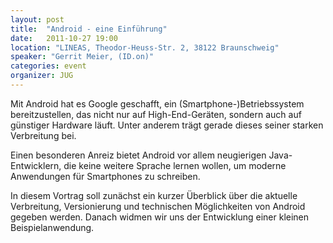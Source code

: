 ```yaml
---
layout: post
title:  "Android - eine Einführung"
date:   2011-10-27 19:00
location: "LINEAS, Theodor-Heuss-Str. 2, 38122 Braunschweig"
speaker: "Gerrit Meier, (ID.on)"
categories: event
organizer: JUG
---
```

Mit Android hat es Google geschafft, ein (Smartphone-)Betriebssystem bereitzustellen, das nicht nur auf High-End-Geräten,
sondern auch auf günstiger Hardware läuft. Unter anderem trägt gerade dieses seiner starken Verbreitung bei.

Einen besonderen Anreiz bietet Android vor allem neugierigen Java-Entwicklern, die keine weitere Sprache lernen wollen,
um moderne Anwendungen für Smartphones zu schreiben.

In diesem Vortrag soll zunächst ein kurzer Überblick über die aktuelle Verbreitung, Versionierung und technischen
Möglichkeiten von Android gegeben werden. Danach widmen wir uns der Entwicklung einer kleinen Beispielanwendung.